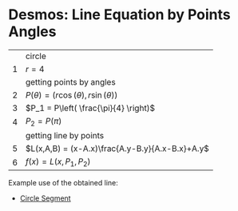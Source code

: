 # Desmos: Line Equation by Points Angles

| | |
|--|--|
| | circle |
| 1 | $r = 4$ |
| | getting points by angles |
| 2 | $P(\theta) = (r \cos(\theta), r \sin(\theta))$ |
| 3 | $P_1 = P\left( \frac{\pi}{4} \right)$ |
| 4 | $P_2 = P(\pi)$ |
| | getting line by points |
| 5 | $L(x,A,B) = (x-A.x)\frac{A.y-B.y}{A.x-B.x}+A.y$ |
| 6 | $f(x) = L(x,P_1,P_2)$ |

Example use of the obtained line:
- [Circle Segment](https://github.com/damianc/math-notes/blob/master/desmos/circle-segment.md)
